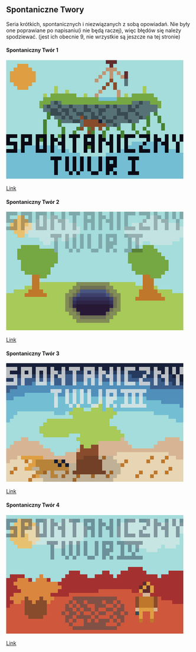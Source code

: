 ## Spontaniczne Twory

Seria krótkich, spontanicznych i niezwiązanych z sobą opowiadań. Nie były one poprawiane po napisaniu(i nie będą raczej), więc błędów się należy spodziewać.
(jest ich obecnie 9, nie wrzystkie są jeszcze na tej stronie)

#### Spontaniczny Twór 1
<img src="/assets/spontaniczne/Sponatniczny-twor-1.png" alt="drawing">


<a href="/assets/spontaniczne/SpontanicznyTwór1.pdf">Link</a>

#### Spontaniczny Twór 2
<img src="/assets/spontaniczne/Sponatniczny-twor-2.png" alt="drawing">


<a href="/assets/spontaniczne/SpontanicznyTwór2.pdf">Link</a>

#### Spontaniczny Twór 3
<img src="/assets/spontaniczne/Sponatniczny-twor-3.png" alt="drawing">


<a href="/assets/spontaniczne/SpontanicznyTwór3.pdf">Link</a>

#### Spontaniczny Twór 4
<img src="/assets/spontaniczne/Sponatniczny-twor-4.png" alt="drawing">


<a href="/assets/spontaniczne/SpontanicznyTwór4.pdf">Link</a>
